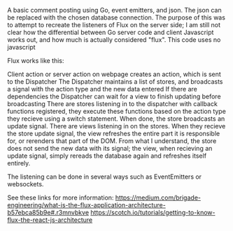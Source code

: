 A basic comment posting using Go, event emitters, and json. The json
can be replaced with the chosen database connection.
The purpose of this was to attempt to recreate the listeners of Flux 
on the server side; I am still not clear how the differential between
Go server code and client Javascript works out, and how much 
is actually considered "flux". This code uses no javascript

Flux works like this:

Client action or server action on webpage creates an action, which is sent to the Dispatcher
The Dispatcher maintains a list of stores, and broadcasts a signal with the action type and the new data entered
  If there are dependencies the Dispatcher can wait for a view to finish updating before broadcasting
There are stores listening in to the dispatcher with callback functions registered, they execute
these functions based on the action type they recieve using a switch statement. When done, the store
broadcasts an update signal.
There are views listening in on the stores. When they recieve the store update signal, the view
refreshes the entire part it is responsible for, or rerenders that part of the DOM.
From what I understand, the store does not send the new data with its signal; the view, 
when recieving an update signal, simply rereads the database again and refreshes itself entirely. 

The listening can be done in several ways such as EventEmitters or websockets.

See these links for more information:
https://medium.com/brigade-engineering/what-is-the-flux-application-architecture-b57ebca85b9e#.r3mnvbkve
https://scotch.io/tutorials/getting-to-know-flux-the-react-js-architecture

